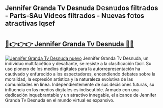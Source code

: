## Jennifer Granda Tv Desnuda D𝚎sn𝚞dos filtr𝚊dos - Parts-SAu Vid𝚎os filtr𝚊dos - N𝚞evas f𝚘tos atr𝚊ctivas Iqsef

# <h2><a href="http://mbc0pf.tromn.icu/?c=Jennifer+Granda+Tv+Desnuda">🔗👉👉👉 Jennifer Granda Tv Desnuda 🔗🔗</a></h2>

[![Jennifer Granda Tv Desnuda nuevo](https://i.imgur.com/pEAQMta.gif)](http://mbc0pf.tromn.icu/?c=Jennifer+Granda+Tv+Desnuda)
Jennifer Granda Tv Desnuda, un individuo multifacético y desafiante, se resiste a la clasificación fácil. Su uso pionero de los medios digitales para la autorrepresentación ha cautivado y enfurecido a los espectadores, encendiendo debates sobre la moralidad, la expresión artística y la naturaleza evolutiva de las comunidades en línea. Independientemente de sus decisiones futuras, su influencia en los medios digitales es indiscutible. Armado con una dedicación inquebrantable y un atractivo innegable, el alcance de Jennifer Granda Tv Desnuda en el mundo virtual es expansivo.
